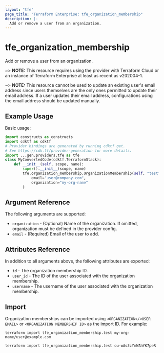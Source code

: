 ```yaml
---
layout: "tfe"
page_title: "Terraform Enterprise: tfe_organization_membership"
description: |-
  Add or remove a user from an organization.
---
```


# tfe_organization_membership

Add or remove a user from an organization.

~> **NOTE:** This resource requires using the provider with Terraform Cloud or
an instance of Terraform Enterprise at least as recent as v202004-1.

~> **NOTE:** This resource cannot be used to update an existing user's email address
since users themselves are the only ones permitted to update their email address.
If a user updates their email address, configurations using the email address should
be updated manually.

## Example Usage

Basic usage:

```python
import constructs as constructs
import cdktf as cdktf
# Provider bindings are generated by running cdktf get.
# See https://cdk.tf/provider-generation for more details.
import ...gen.providers.tfe as tfe
class MyConvertedCode(cdktf.TerraformStack):
    def __init__(self, scope, name):
        super().__init__(scope, name)
        tfe.organization_membership.OrganizationMembership(self, "test",
            email="user@company.com",
            organization="my-org-name"
        )
```

## Argument Reference

The following arguments are supported:

* `organization` - (Optional) Name of the organization. If omitted, organization must be defined in the provider config.
* `email` - (Required) Email of the user to add.

## Attributes Reference

In addition to all arguments above, the following attributes are exported:

* `id` - The organization membership ID.
* `user_id` - The ID of the user associated with the organization membership.
* `username` - The username of the user associated with the organization membership.

## Import 

Organization memberships can be imported using `<ORGANIZATION>/<USER EMAIL>` or `<ORGANIZATION MEMBERSHIP ID>` as the import ID. For
example:

```shell
terraform import tfe_organization_membership.test my-org-name/user@example.com
```

```shell
terraform import tfe_organization_membership.test ou-wAs3zYmWAhYK7peR
```

<!-- cache-key: cdktf-0.17.0-pre.15 input-383f0821513f61e02310e32b122b0568c5cece986618b0f88a8f14bf067d3f63 -->